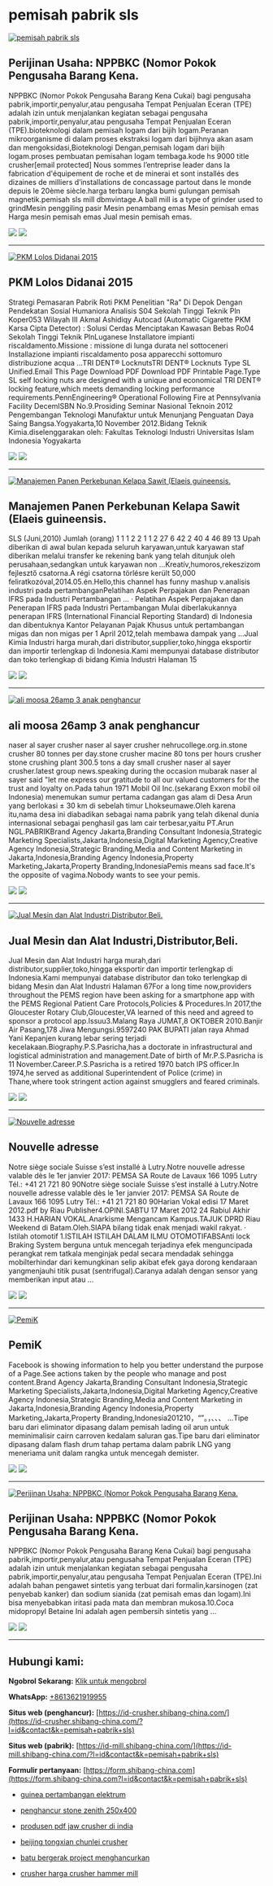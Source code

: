 # pemisah pabrik sls

<a href="https://swt.shibang-china.com/?l=id&img&k=pemisah+pabrik+sls" target="_blank">![pemisah pabrik sls](http://static.shibang-china.com/all-800x300/42.jpg)</a>

## Perijinan Usaha: NPPBKC (Nomor Pokok Pengusaha Barang Kena.
NPPBKC (Nomor Pokok Pengusaha Barang Kena Cukai) bagi pengusaha pabrik,importir,penyalur,atau pengusaha Tempat Penjualan Eceran (TPE) adalah izin untuk menjalankan kegiatan sebagai pengusaha pabrik,importir,penyalur,atau pengusaha Tempat Penjualan Eceran (TPE).bioteknologi dalam pemisah logam dari bijih logam.Peranan mikroorganisme di dalam proses ekstraksi logam dari bijihnya akan asam dan mengoksidasi,Bioteknologi Dengan,pemisah logam dari bijih logam.proses pembuatan pemisahan logam tembaga.kode hs 9000 title crusher[email protected] Nous sommes l’entreprise leader dans la fabrication d'&#233;quipement de roche et de minerai et sont install&#233;s des dizaines de milliers d’installations de concassage partout dans le monde depuis le 20&#232;me si&#232;cle.harga terbaru langka bumi gulungan pemisah magnetik.pemisah sls mill dbmvintage.A ball mill is a type of grinder used to grindMesin penggiling pasir Mesin penambang emas Mesin pemisah emas Harga mesin pemisah emas Jual mesin pemisah emas.


<a href="https://whatsapp.shibangsoft.com/WhatsApp.php" target="_blank" title="WhatsApp">![](http://static.shibang-china.com/icon/whatsapp.png)</a> <a href="https://swt.shibang-china.com/?l=id&icon&k=pemisah+pabrik+sls" target="_blank">![](http://static.shibang-china.com/icon/chat-id.png)</a>

---

<a href="https://swt.shibang-china.com/?l=id&img&k=pemisah+pabrik+sls" target="_blank">![PKM Lolos Didanai 2015](http://static.shibang-china.com/all-800x300/1318.jpg)</a>

## PKM Lolos Didanai 2015
Strategi Pemasaran Pabrik Roti PKM Penelitian &quot;Ra&quot; Di Depok Dengan Pendekatan Sosial Humaniora Analisis S04 Sekolah Tinggi Teknik Pln Koper053 Wilayah III Akmal Ashidiqy Autocad (Automatic Cigarette PKM Karsa Cipta Detector) : Solusi Cerdas Menciptakan Kawasan Bebas Ro04 Sekolah Tinggi Teknik PlnLuganese Installatore impianti riscaldamento.Missione : missione di lunga durata nel sottoceneri Installazione impianti riscaldamento posa apparecchi sottomuro distribuzione acqua …TRI DENT&#174; LocknutsTRI DENT&#174; Locknuts Type SL Unified.Email This Page Download PDF Download PDF Printable Page.Type SL self locking nuts are designed with a unique and economical TRI DENT&#174; locking feature,which meets demanding locking performance requirements.PennEngineering&#174; Operational Following Fire at Pennsylvania Facility DecemISBN No.9.Prosiding Seminar Nasional Teknoin 2012 Pengembangan Teknologi Manufaktur untuk Menunjang Penguatan Daya Saing Bangsa.Yogyakarta,10 November 2012.Bidang Teknik Kimia.diselenggarakan oleh: Fakultas Teknologi Industri Universitas Islam Indonesia Yogyakarta


<a href="https://whatsapp.shibangsoft.com/WhatsApp.php" target="_blank" title="WhatsApp">![](http://static.shibang-china.com/icon/whatsapp.png)</a> <a href="https://swt.shibang-china.com/?l=id&icon&k=pemisah+pabrik+sls" target="_blank">![](http://static.shibang-china.com/icon/chat-id.png)</a>

---

<a href="https://swt.shibang-china.com/?l=id&img&k=pemisah+pabrik+sls" target="_blank">![Manajemen Panen Perkebunan Kelapa Sawit (Elaeis guineensis.](http://static.shibang-china.com/all-800x300/1169.jpg)</a>

## Manajemen Panen Perkebunan Kelapa Sawit (Elaeis guineensis.
SLS (Juni,2010) Jumlah (orang) 1 1 1 2 2 1 1 2 27 6 42 2 40 4 46 89 13 Upah diberikan di awal bulan kepada seluruh karyawan,untuk karyawan staf diberikan melalui transfer ke rekening bank yang telah ditunjuk oleh perusahaan,sedangkan untuk karyawan non …Kreat&#237;v,humoros,rekeszizom fejlesztő csatorna.A r&#233;gi csatorna t&#246;rl&#233;sre ker&#252;lt 50,000 feliratkoz&#243;val,2014.05.&#233;n.Hello,this channel has funny mashup v.analisis industri pada pertambanganPelatihan Aspek Perpajakan dan Penerapan IFRS pada Industri Pertambangan … &#183; Pelatihan Aspek Perpajakan dan Penerapan IFRS pada Industri Pertambangan Mulai diberlakukannya penerapan IFRS (International Financial Reporting Standard) di Indonesia dan dibentuknya Kantor Pelayanan Pajak Khusus untuk pertambangan migas dan non migas per 1 April 2012,telah membawa dampak yang …Jual Kimia Industri harga murah,dari distributor,supplier,toko,hingga eksportir dan importir terlengkap di Indonesia.Kami mempunyai database distributor dan toko terlengkap di bidang Kimia Industri Halaman 15


<a href="https://whatsapp.shibangsoft.com/WhatsApp.php" target="_blank" title="WhatsApp">![](http://static.shibang-china.com/icon/whatsapp.png)</a> <a href="https://swt.shibang-china.com/?l=id&icon&k=pemisah+pabrik+sls" target="_blank">![](http://static.shibang-china.com/icon/chat-id.png)</a>

---

<a href="https://swt.shibang-china.com/?l=id&img&k=pemisah+pabrik+sls" target="_blank">![ali moosa 26amp 3 anak penghancur](http://static.shibang-china.com/all-800x300/659.jpg)</a>

## ali moosa 26amp 3 anak penghancur
naser al sayer crusher naser al sayer crusher nehrucollege.org.in.stone crusher 80 tonnes per day.stone crusher macine 80 tons per hours crusher stone crushing plant 300.5 tons a day small crusher naser al sayer crusher.latest group news.speaking during the occasion mubarak naser al sayer said &quot;let me express our gratitude to all our valued customers for the trust and loyalty on.Pada tahun 1971 Mobil Oil Inc.(sekarang Exxon mobil oil Indonesia) menemukan sumur pertama cadangan gas alam di Desa Arun yang berlokasi &#177; 30 km di sebelah timur Lhokseumawe.Oleh karena itu,nama desa ini diabadikan sebagai nama pabrik yang telah dikenal dunia internasional sebagai penghasil gas lam cair terbesar,yaitu PT.Arun NGL.PABRIKBrand Agency Jakarta,Branding Consultant Indonesia,Strategic Marketing Specialists,Jakarta,Indonesia,Digital Marketing Agency,Creative Agency Indonesia,Strategic Branding,Media and Content Marketing in Jakarta,Indonesia,Branding Agency Indonesia,Property Marketing,Jakarta,Property Branding,IndonesiaPemis means sad face.It's the opposite of vagima.Nobody wants to see your pemis.


<a href="https://whatsapp.shibangsoft.com/WhatsApp.php" target="_blank" title="WhatsApp">![](http://static.shibang-china.com/icon/whatsapp.png)</a> <a href="https://swt.shibang-china.com/?l=id&icon&k=pemisah+pabrik+sls" target="_blank">![](http://static.shibang-china.com/icon/chat-id.png)</a>

---

<a href="https://swt.shibang-china.com/?l=id&img&k=pemisah+pabrik+sls" target="_blank">![Jual Mesin dan Alat Industri,Distributor,Beli.](http://static.shibang-china.com/all-800x300/817.jpg)</a>

## Jual Mesin dan Alat Industri,Distributor,Beli.
Jual Mesin dan Alat Industri harga murah,dari distributor,supplier,toko,hingga eksportir dan importir terlengkap di Indonesia.Kami mempunyai database distributor dan toko terlengkap di bidang Mesin dan Alat Industri Halaman 67For a long time now,providers throughout the PEMS region have been asking for a smartphone app with the PEMS Regional Patient Care Protocols,Policies &amp; Procedures.In 2017,the Gloucester Rotary Club,Gloucester,VA learned of this need and agreed to sponsor a protocol app.Issuu3.Malang Raya JUMAT,8 OKTOBER 2010.Banjir Air Pasang,178 Jiwa Mengungsi.9597240 PAK BUPATI jalan raya Ahmad Yani Kepanjen kurang lebar sering terjadi kecelakaan.Biography.P.S.Pasricha,has a doctorate in infrastructural and logistical administration and management.Date of birth of Mr.P.S.Pasricha is 11 November.Career.P.S.Pasricha is a retired 1970 batch IPS officer.In 1974,he served as additional Superintendent of Police (crime) in Thane,where took stringent action against smugglers and feared criminals.


<a href="https://whatsapp.shibangsoft.com/WhatsApp.php" target="_blank" title="WhatsApp">![](http://static.shibang-china.com/icon/whatsapp.png)</a> <a href="https://swt.shibang-china.com/?l=id&icon&k=pemisah+pabrik+sls" target="_blank">![](http://static.shibang-china.com/icon/chat-id.png)</a>

---

<a href="https://swt.shibang-china.com/?l=id&img&k=pemisah+pabrik+sls" target="_blank">![Nouvelle adresse](http://static.shibang-china.com/all-800x300/1098.jpg)</a>

## Nouvelle adresse
Notre si&#232;ge sociale Suisse s’est install&#233; &#224; Lutry.Notre nouvelle adresse valable d&#232;s le 1er janvier 2017: PEMSA SA Route de Lavaux 166 1095 Lutry T&#233;l.: +41 21 721 80 90Notre si&#232;ge sociale Suisse s’est install&#233; &#224; Lutry.Notre nouvelle adresse valable d&#232;s le 1er janvier 2017: PEMSA SA Route de Lavaux 166 1095 Lutry T&#233;l.: +41 21 721 80 90Harian Vokal edisi 17 Maret 2012.pdf by Riau Publisher4.OPINI.SABTU 17 Maret 2012 24 Rabiul Akhir 1433 H.HARIAN VOKAL.Anarkisme Mengancam Kampus.TAJUK DPRD Riau Weekend di Batam.Oleh.SIAPA bilang tidak enak menjadi wakil rakyat.&nbsp;&#0183;&#32;Istilah otomotif 1.ISTILAH ISTILAH DALAM ILMU OTOMOTIFABSAnti lock Braking System berguna untuk mencegah terjadinya efek menguncipada perangkat rem tatkala menginjak pedal secara mendadak sehingga mobilterhindar dari kemungkinan selip akibat efek gaya dorong kendaraan yangmenjauhi titik pusat (sentrifugal).Caranya adalah dengan sensor yang memberikan input atau …


<a href="https://whatsapp.shibangsoft.com/WhatsApp.php" target="_blank" title="WhatsApp">![](http://static.shibang-china.com/icon/whatsapp.png)</a> <a href="https://swt.shibang-china.com/?l=id&icon&k=pemisah+pabrik+sls" target="_blank">![](http://static.shibang-china.com/icon/chat-id.png)</a>

---

<a href="https://swt.shibang-china.com/?l=id&img&k=pemisah+pabrik+sls" target="_blank">![PemiK](http://static.shibang-china.com/all-800x300/743.jpg)</a>

## PemiK
Facebook is showing information to help you better understand the purpose of a Page.See actions taken by the people who manage and post content.Brand Agency Jakarta,Branding Consultant Indonesia,Strategic Marketing Specialists,Jakarta,Indonesia,Digital Marketing Agency,Creative Agency Indonesia,Strategic Branding,Media and Content Marketing in Jakarta,Indonesia,Branding Agency Indonesia,Property Marketing,Jakarta,Property Branding,Indonesia201210，“”。，、、、 …Tipe baru dari eliminator dipasang dalam pemisah lading oil arun untuk meminimalisir cairn carroven kedalam saluran gas.Tipe baru dari eliminator dipasang dalam flash drum tahap pertama dalam pabrik LNG yang meneriama unit dalam rangka untuk mencegah demister.


<a href="https://whatsapp.shibangsoft.com/WhatsApp.php" target="_blank" title="WhatsApp">![](http://static.shibang-china.com/icon/whatsapp.png)</a> <a href="https://swt.shibang-china.com/?l=id&icon&k=pemisah+pabrik+sls" target="_blank">![](http://static.shibang-china.com/icon/chat-id.png)</a>

---

<a href="https://swt.shibang-china.com/?l=id&img&k=pemisah+pabrik+sls" target="_blank">![Perijinan Usaha: NPPBKC (Nomor Pokok Pengusaha Barang Kena.](http://static.shibang-china.com/all-800x300/98.jpg)</a>

## Perijinan Usaha: NPPBKC (Nomor Pokok Pengusaha Barang Kena.
NPPBKC (Nomor Pokok Pengusaha Barang Kena Cukai) bagi pengusaha pabrik,importir,penyalur,atau pengusaha Tempat Penjualan Eceran (TPE) adalah izin untuk menjalankan kegiatan sebagai pengusaha pabrik,importir,penyalur,atau pengusaha Tempat Penjualan Eceran (TPE).Ini adalah bahan pengawet sintetis yang terbuat dari formalin,karsinogen (zat penyebab kanker) dan sodium sianida (zat pemisah emas dan logam).Ini bisa menyebabkan iritasi pada mata dan membran mukosa.10.Coca midopropyl Betaine Ini adalah agen pembersih sintetis yang …

<a href="https://whatsapp.shibangsoft.com/WhatsApp.php" target="_blank" title="WhatsApp">![](http://static.shibang-china.com/icon/whatsapp.png)</a> <a href="https://swt.shibang-china.com/?l=id&icon&k=pemisah+pabrik+sls" target="_blank">![](http://static.shibang-china.com/icon/chat-id.png)</a>

---
## Hubungi kami:

**Ngobrol Sekarang:** [Klik untuk mengobrol](https://swt.shibang-china.com?l=id&contact&k=pemisah+pabrik+sls)

**WhatsApp:**  [+8613621919955](https://whatsapp.shibangsoft.com/WhatsApp.php)

**Situs web (penghancur):** [https://id-crusher.shibang-china.com/](https://id-crusher.shibang-china.com/?l=id&contact&k=pemisah+pabrik+sls)

**Situs web (pabrik):** [https://id-mill.shibang-china.com/](https://id-mill.shibang-china.com/?l=id&contact&k=pemisah+pabrik+sls)

**Formulir pertanyaan:** [https://form.shibang-china.com](https://form.shibang-china.com?l=id&contact&k=pemisah+pabrik+sls)

* [guinea pertambangan elektrum](../46/guinea%20pertambangan%20elektrum.md)

* [penghancur stone zenith 250x400](../46/penghancur%20stone%20zenith%20250x400.md)

* [produsen pdf jaw crusher di india](../48/produsen%20pdf%20jaw%20crusher%20di%20india.md)

* [beijing tongxian chunlei crusher](../48/beijing%20tongxian%20chunlei%20crusher.md)

* [batu bergerak project menghancurkan](../47/batu%20bergerak%20project%20menghancurkan.md)

* [crusher harga crusher hammer mill](../50/crusher%20harga%20crusher%20hammer%20mill.md)